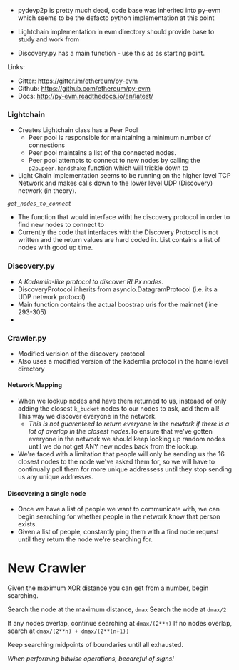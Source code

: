 - pydevp2p is pretty much dead, code base was inherited into py-evm which seems to 
be the defacto python implementation at this point

- Lightchain implementation in evm directory should provide base to study and work
from
- Discovery.py has a main function  - use this as as starting point.

Links: 
- Gitter: https://gitter.im/ethereum/py-evm
- Github: https://github.com/ethereum/py-evm
- Docs: http://py-evm.readthedocs.io/en/latest/

### Lightchain

- Creates Lightchain class has a Peer Pool
  - Peer pool is responsible for maintaining a minimum number of connections 
  - Peer pool maintains a list of the connected nodes. 
  - Peer pool attempts to connect to new nodes by calling the `p2p.peer.handshake`
function which will trickle down to 
- Light Chain implementation seems to be running on the higher level TCP Network
and makes calls down to the lower level UDP (Discovery) network (in theory). 

*`get_nodes_to_connect`*
  - The function that would interface witht he discovery protocol in order to find
new nodes to connect to 
  - Currently the code that interfaces with the Discovery Protocol is not written
and the return values are hard coded in. List contains a list of nodes with good
up time. 

### Discovery.py
- *A Kademlia-like protocol to discover RLPx nodes.*
- DiscoveryProtocol inherits from asyncio.DatagramProtocol (i.e. its a UDP network 
protocol)
- Main function contains the actual boostrap uris for the mainnet (line 293-305)
- 

### Crawler.py
- Modified verision of the discovery protocol
- Also uses a modified version of the kademlia protocol in the home level directory

#### Network Mapping
- When we lookup nodes and have them returned to us, insteaad of only adding
the closest `k_bucket` nodes to our nodes to ask, add them all! This way we 
discover everyone in the network. 
  - *This is not guarenteed to return everyone in the newtork if there is a lot of 
overlap in the closest nodes*.To ensure that we've gotten everyone in the network
we should keep looking up random nodes until we do not get ANY new nodes back from 
the lookup. 
- We're faced with a limitation that people will only be sending us the 16 closest 
nodes to the node we've asked them for, so we will have to continually poll 
them for more unique addressess until they stop sending us any unique addresses. 

#### Discovering a single node
- Once we have a list of people we want to communicate with, we can begin searching 
for whether people in the network know that person exists. 
- Given a list of people, constantly ping them with a find node request until 
they return the node we're searching for. 


# New Crawler

Given the maximum XOR distance you can get from a number, begin searching. 

Search the node at the maximum distance, `dmax`
Search the node at `dmax/2`

If any nodes overlap, continue searching at `dmax/(2**n)`
If no nodes overlap, search at `dmax/(2**n) + dmax/(2**(n+1))`

Keep searching midpoints of boundaries until all exhausted. 


*When performing bitwise operations, becareful of signs!*




























